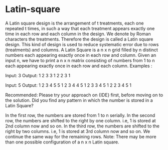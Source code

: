 # Latin-square
A Latin square design is the arrangement of t treatments, each one repeated t times, in such a way that each treatment appears exactly one time in each row and each column in the design. We denote by Roman characters the treatments. Therefore the design is called a Latin square design. This kind of design is used to reduce systematic error due to rows (treatments) and columns.
A Latin Square is a n x n grid filled by n distinct numbers each appearing exactly once in each row and column. Given an input n, we have to print a n x n matrix consisting of numbers from 1 to n each appearing exactly once in each row and each column.
Examples : 
 

Input: 3
Output:  1 2 3
         3 1 2 
         2 3 1

Input: 5
Output:  1 2 3 4 5
         5 1 2 3 4
         4 5 1 2 3 
         3 4 5 1 2
         2 3 4 5 1
 

Recommended: Please try your approach on {IDE} first, before moving on to the solution.
Did you find any pattern in which the number is stored in a Latin Square? 
 

In the first row, the numbers are stored from 1 to n serially.
In the second row, the numbers are shifted to the right by one column. i.e, 1 is stored at 2nd column now and so on.
In the third row, the numbers are shifted to the right by two columns. i.e, 1 is stored at 3rd column now and so on.
We continue the same way for the remaining rows.
Note: There may be more than one possible configuration of a n x n Latin square.
